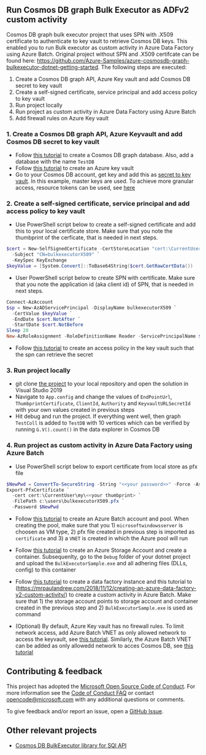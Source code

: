 ## Run Cosmos DB graph Bulk Executor as ADFv2 custom activity ##

Cosmos DB graph bulk executor project that uses SPN with .X509 certificate to authenticate to key vault to retrieve Cosmos DB keys. This enabled you to run Bulk executor as custom activity in Azure Data Factory using Azure Batch. Original project without SPN and .X509 certifcate can be found here: https://github.com/Azure-Samples/azure-cosmosdb-graph-bulkexecutor-dotnet-getting-started. The following steps are executed:

1. Create a Cosmos DB graph API, Azure Key vault and add Cosmos DB secret to key vault
2. Create a self-signed certificate, service principal and add access policy to key vault
3. Run project locally 
4. Run project as custom activity in Azure Data Factory using Azure Batch
5. Add firewall rules on Azure Key vault

### 1. Create a Cosmos DB graph API, Azure Keyvault and add Cosmos DB secret to key vault ###

- Follow [this tutorial](https://docs.microsoft.com/en-us/azure/cosmos-db/create-graph-dotnet#create-a-database-account) to create a Cosmos DB graph database. Also, add a database with the name `TestDB`
- Follow [this tutorial](https://docs.microsoft.com/en-us/azure/key-vault/general/quick-create-portal#create-a-vault) to create an Azure key vault
- Go to your Cosmos DB account, get key and add this as [secret to key vault](https://docs.microsoft.com/en-us/azure/key-vault/secrets/quick-create-portal#add-a-secret-to-key-vault). In this example, master keys are used. To achieve more granular access, resource tokens can be used, see [here](https://docs.microsoft.com/en-us/azure/cosmos-db/secure-access-to-data)

### 2. Create a self-signed certificate, service principal and add access policy to key vault ###

- Use PowerShell script below to create a self-signed certificate and add this to your local certificate store. Make sure that you note the thumbprint of the cerficate, that is needed in next steps.

```powershell
$cert = New-SelfSignedCertificate -CertStoreLocation "cert:\CurrentUser\My" `
  -Subject "CN=bulkexecutorX509" `
  -KeySpec KeyExchange
$keyValue = [System.Convert]::ToBase64String($cert.GetRawCertData())
```

-  User PowerShell script below to create SPN with certificate. Make sure that you note the application id (aka client id) of SPN, that is needed in next steps.

```powershell
Connect-AzAccount
$sp = New-AzADServicePrincipal -DisplayName bulkexecutorX509 `
  -CertValue $keyValue `
  -EndDate $cert.NotAfter `
  -StartDate $cert.NotBefore
Sleep 20
New-AzRoleAssignment -RoleDefinitionName Reader -ServicePrincipalName $sp.ApplicationId
```

- Follow [this tutorial](https://docs.microsoft.com/en-us/azure/key-vault/general/group-permissions-for-apps#give-the-principal-access-to-your-key-vault) to create an access policy in the key vault such that the spn can retrieve the secret

### 3. Run project locally ###

- git clone [the project](https://github.com/rebremer/azure-cosmosdb-graph-bulkexecutor-spnX509.git) to your local repository and open the solution in Visual Studio 2019
- Navigate to `App.config` and change the values of `EndPointUrl`, `ThumbprintCertificate`, `ClientId`, `Authority` and `KeyvaultURLSecretId` with your own values created in previous steps
- Hit debug and run the project. If everything went well, then graph `TestColl` is added to `TestDB` with 10 vertices which can be verified by running `G.V().count()` in the data explorer in Cosmos DB

### 4. Run project as custom activity in Azure Data Factory using Azure Batch ###

- Use PowerShell script below to export certificate from local store as pfx file

```powershell
$NewPwd = ConvertTo-SecureString -String "<<your password>>" -Force -AsPlainText
Export-PfxCertificate `
  -cert cert:\CurrentUser\my\<<your thumbprint> `
  -FilePath c:\users\bulkexecutorX509.pfx `
  -Password $NewPwd
```

- Follow [this tutorial](https://docs.microsoft.com/en-us/azure/batch/quick-create-portal#create-a-pool-of-compute-nodes) to create an Azure Batch account and pool. When creating the pool, make sure that you 1) `microsoftwindowsserver` is choosen as VM type, 2) pfx file created in previous step is imported as `certificate` and 3) a `VNET` is created in which the Azure pool will run

- Follow [this tutorial](https://docs.microsoft.com/en-us/azure/storage/blobs/storage-quickstart-blobs-portal) to create an Azure Storage Account and create a container. Subsequenlty, go to the `Debug` folder of your dotnet project and upload the `BulkExecutorSample.exe` and all adhering files (DLLs, config) to this container

- Follow [this tutorial](https://docs.microsoft.com/en-us/azure/data-factory/quickstart-create-data-factory-portal) to create a data factory instance and this tutorial to (https://mrpaulandrew.com/2018/11/12/creating-an-azure-data-factory-v2-custom-activity/) to create a custom activity in Azure Batch. Make sure that 1) the storage account points to storage account and container created in the previous step and 2) `BulkExecutorSample.exe` is used as command

- (Optional) By default, Azure Key vault has no firewall rules. To limit network access, add Azure Batch VNET as only allowed network to access the keyvault, see [this tutorial](https://docs.microsoft.com/en-us/azure/key-vault/general/network-security). Similarly, the Azure Batch VNET can be added as only allowedd network to acces Cosmos DB, see [this tutorial](https://docs.microsoft.com/en-us/azure/cosmos-db/how-to-configure-vnet-service-endpoint)

## Contributing & feedback

This project has adopted the [Microsoft Open Source Code of
Conduct](https://opensource.microsoft.com/codeofconduct/).  For more information
see the [Code of Conduct
FAQ](https://opensource.microsoft.com/codeofconduct/faq/) or contact
[opencode@microsoft.com](mailto:opencode@microsoft.com) with any additional
questions or comments.

To give feedback and/or report an issue, open a [GitHub
Issue](https://help.github.com/articles/creating-an-issue/).

## Other relevant projects

* [Cosmos DB BulkExecutor library for SQl API ](https://github.com/Azure/azure-cosmosdb-bulkexecutor-dotnet-getting-started)
